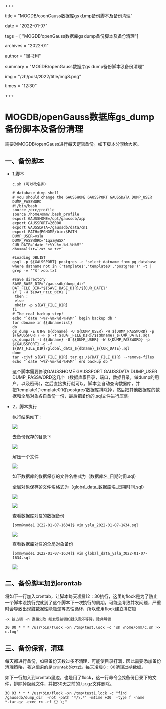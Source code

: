 +++

title =  "MOGDB/openGauss数据库gs dump备份脚本及备份清理" 

date = "2022-01-07" 

tags = [ "MOGDB/openGauss数据库gs dump备份脚本及备份清理"] 

archives = "2022-01" 

author = "阎书利" 

summary = "MOGDB/openGauss数据库gs dump备份脚本及备份清理"

img = "/zh/post/2022/title/img8.png" 

times = "12:30"

+++

# MOGDB/openGauss数据库gs\_dump备份脚本及备份清理<a name="ZH-CN_TOPIC_0000001244017055"></a>

需要对MOGDB/openGauss进行每天逻辑备份。如下脚本分享给大家。

## 一、备份脚本<a name="section426911175616"></a>

-   1.脚本

    ```
    c.sh (可以改名字)
    
    # database dump shell
    # you should change the GAUSSHOME GAUSSPORT GAUSSDATA DUMP_USER DUMP_PASSWORD
    #!/bin/bash
    source /etc/profile
    source /home/omm/.bash_profile
    export GAUSSHOME=/opt/gaussdb/app
    export GAUSSPORT=26000
    export GAUSSDATA=/gaussdb/data/dn1
    export PATH=$PGHOME/bin:$PATH
    DUMP_USER=ysla
    DUMP_PASSWORD='1qaz@WSX'
    CUR_DATE=`date "+%Y-%m-%d-%H%M"`
    dbnamelist=`cat oo.txt`
    
    #Loading DBLIST
    gsql -p ${GAUSSPORT} postgres -c "select datname from pg_database where datname not in ('template1','template0','postgres')" -t | grep -v '^$' >oo.txt
    
    #save directory
    SAVE_BASE_DIR="/gaussdb/dump_dir"
    DAT_FILE_DIR="${SAVE_BASE_DIR}/${CUR_DATE}"
    if [ -d ${DAT_FILE_DIR} ]
     then :
     else
     mkdir -p ${DAT_FILE_DIR}
    fi
    # The real backup step!
    echo "`date "+%Y-%m-%d-%H%M"` begin backup db "
    for dbname in ${dbnamelist}
    do
    gs_dump -E UTF8 ${dbname} -U ${DUMP_USER} -W ${DUMP_PASSWORD} -p ${GAUSSPORT} -F p -f ${DAT_FILE_DIR}/${dbname}_${CUR_DATE}.sql
    gs_dumpall -l ${dbname} -U ${DUMP_USER} -W ${DUMP_PASSWORD} -p ${GAUSSPORT} -g -f ${DAT_FILE_DIR}/global_data_${dbname}_${CUR_DATE}.sql
    done
    tar -cjvf ${DAT_FILE_DIR}.tar.gz /${DAT_FILE_DIR} --remove-files
    echo "`date "+%Y-%m-%d-%H%M"` end backup db "
    ```

    这个脚本需要修改GAUSSHOME GAUSSPORT GAUSSDATA DUMP\_USER DUMP\_PASSWORD这几个（数据库家目录，端口，数据目录，做dump的用户，以及密码），之后直接执行就可以。脚本会自动查询数据库，并把’template1’,'template0’和’postgres’数据库排除掉，然后把其他数据库的数据和全局对象各自备份一份，最后把备份的.sql文件进行压缩。

-   2，脚本执行

    执行结果如下：

    ![](figures/20220107-39368262-8b82-4c5d-973d-c268dab99042.png)

    去备份保存的目录下

    ![](figures/20220107-154aa7ec-6a24-41aa-8fe4-0eee137d0982.png)

    解压一个文件

    ![](figures/20220107-2073c9b3-0749-4d3d-a577-cf9467225d37.png)

    如下数据库的数据保存的文件名格式为（数据库名\_日期时间.sql）

    全局对象保存的文件名格式为（global\_data\_数据库名\_日期时间.sql）

    ![](figures/20220107-6c96183e-8ed2-4eac-840d-6de2b6c9e746.png)

    ![](figures/20220107-62164f26-2335-4465-ad23-47148ecae8a1.png)

    查看数据库对应的数据备份

    ```
    [omm@node1 2022-01-07-1634]$ vim ysla_2022-01-07-1634.sql
    ```

    ![](figures/20220107-ee45e332-8e56-4b07-a765-b1e5ce6df6b9.png)

    查看数据库对应的全局对象备份

    ```
    [omm@node1 2022-01-07-1634]$ vim global_data_ysla_2022-01-07-1634.sql
    ```

    ![](figures/20220107-7b9036fd-66fb-44ff-9ad6-61a878d5940b.png)


## 二、备份脚本加到crontab<a name="section94362416578"></a>

将如下一行加入crontab，让脚本每天凌晨12：30执行，这里的flock是为了防止一个脚本没执行完就到了这个脚本下一次执行的周期，可能会导致并发问题，严重时会导致出现脏数据性能瓶颈等恶性循环，所以使用flock建立排它锁

```
-x 独占锁 -n 直接失败 如发现被锁如就失败不等待，除非解锁
```

```
30 00 * * * /usr/bin/flock -xn /tmp/test.lock -c 'sh /home/omm/c.sh >> c.log'
```

## 三、备份保留，清理<a name="section17174101417017"></a>

每天都进行备份，如果备份天数过多不清理，可能使目录打满，因此需要添加备份清理策略，我这里用的是crontab的方式，每天凌晨3：30清理过期数据。

如下一行加入到crontab里边，也是用了flock，这一行命令会找备份目录下的文件，排除掉隐藏文件，并把30天之前的.tar.gz文件删除。

```
30 03 * * * /usr/bin/flock -xn /tmp/test1.lock -c "find /gaussdb/dump_dir  -not -path '*/\.*' -mtime +30  -type f -name *.tar.gz -exec rm -rf {} \;"
```

